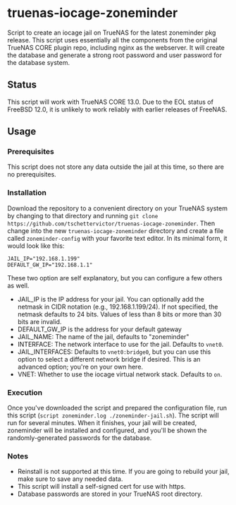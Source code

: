 # truenas-iocage-zoneminder
Script to create an iocage jail on TrueNAS for the latest zoneminder pkg release. This script uses essentially all the components from the original TrueNAS CORE plugin repo, including nginx as the webserver. It will create the database and generate a strong root password and user password for the database system. 

## Status
This script will work with TrueNAS CORE 13.0.  Due to the EOL status of FreeBSD 12.0, it is unlikely to work reliably with earlier releases of FreeNAS.

## Usage

### Prerequisites
This script does not store any data outside the jail at this time, so there are no prerequisites.

### Installation
Download the repository to a convenient directory on your TrueNAS system by changing to that directory and running `git clone https://github.com/tschettervictor/truenas-iocage-zoneminder`.  Then change into the new `truenas-iocage-zoneminder` directory and create a file called `zoneminder-config` with your favorite text editor.  In its minimal form, it would look like this:
```
JAIL_IP="192.168.1.199"
DEFAULT_GW_IP="192.168.1.1"
```
These two option are self explanatory, but you can configure a few others as well.

* JAIL_IP is the IP address for your jail.  You can optionally add the netmask in CIDR notation (e.g., 192.168.1.199/24).  If not specified, the netmask defaults to 24 bits.  Values of less than 8 bits or more than 30 bits are invalid.
* DEFAULT_GW_IP is the address for your default gateway
* JAIL_NAME: The name of the jail, defaults to "zoneminder"
* INTERFACE: The network interface to use for the jail.  Defaults to `vnet0`.
* JAIL_INTERFACES: Defaults to `vnet0:bridge0`, but you can use this option to select a different network bridge if desired.  This is an advanced option; you're on your own here.
* VNET: Whether to use the iocage virtual network stack.  Defaults to `on`.

### Execution
Once you've downloaded the script and prepared the configuration file, run this script (`script zoneminder.log ./zoneminder-jail.sh`).  The script will run for several minutes.  When it finishes, your jail will be created, zoneminder will be installed and configured, and you'll be shown the randomly-generated passwords for the database.

### Notes
- Reinstall is not supported at this time. If you are going to rebuild your jail, make sure to save any needed data.
- This script will install a self-signed cert for use with https.
- Database passwords are stored in your TrueNAS root directory.
